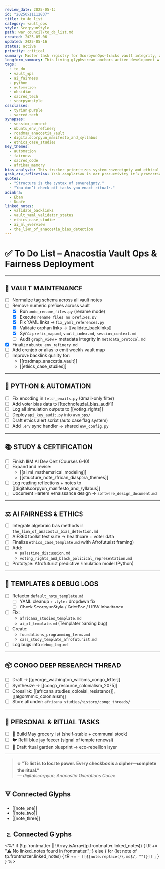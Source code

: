 ```yaml
---
review_date: 2025-05-17
id: "20250511112837"
title: to_do_list
category: vault_ops
style: ScorpyunStyle
path: war_council/to_do_list.md
created: 2025-05-06
updated: 2025-05-16
status: active
priority: critical
summary: Master task registry for ScorpyunOps—tracks vault integrity, automation rituals, fairness protocols, and sacred-tech progression.
longform_summary: This living glyphstream anchors active development within the Anacostia Vault. Every task encodes ritual, responsibility, and rebellion—from Obsidian discipline to Python liberation, AI ethics to personal sovereignty.
tags:
  - to_do
  - vault_ops
  - ai_fairness
  - python
  - automation
  - obsidian
  - sacred_tech
  - scorpyunstyle
cssclasses:
  - tyrian-purple
  - sacred-tech
synapses:
  - session_context
  - ubuntu_env_refinery
  - roadmap_anacostia_vault
  - digitalscorpyun_manifesto_and_syllabus
  - ethics_case_studies
key_themes:
  - automation
  - fairness
  - sacred_code
  - afrikan_memory
bias_analysis: This tracker prioritizes system sovereignty and ethical AI above speed or capitalist output. All task structures re-center ancestral rhythm and anti-colonial logic.
grok_ctx_reflection: Task completion is not productivity—it’s protection. Every item here guards a protocol, a memory, or a threshold in the Vault.
quotes:
  - "Structure is the syntax of sovereignty."
  - "You don’t check off tasks—you enact rituals."
adinkra:
  - Eban
  - Duafe
linked_notes:
  - validate_backlinks
  - vault_yaml_validator_status
  - ethics_case_studies
  - ai_ml_overview
  - the_lion_of_anacostia_bias_detection
---
```


# ✅ To Do List – Anacostia Vault Ops & Fairness Deployment

---

## 🧠 VAULT MAINTENANCE

- [ ] Normalize tag schema across all vault notes  
- [ ] Remove numeric prefixes across vault  
  - [x] Run `undo_rename_files.py` (rename mode)  
  - [x] Execute `rename_files_no_prefixes.py`  
  - [x] Fix YAML links → `fix_yaml_references.py`  
  - [x] Validate orphan links → [[validate_backlinks]]  
  - [x] Sync: `prefix_map.md`, `vault_index.md`, `session_context.md`  
  - [ ] Audit `graph_view` + metadata integrity in `metadata_protocol.md`
- [x] Finalize `ubuntu_env_refinery.md`  
- [ ] Add cronjob or alias to emit weekly vault map  
- [ ] Improve backlink quality for:
  - [[roadmap_anacostia_vault]]
  - [[ethics_case_studies]]

---

## 🤖 PYTHON & AUTOMATION

- [ ] Fix encoding in `fetch_emails.py` (Gmail-only filter)  
- [ ] Add voter bias data to [[technofeudal_bias_audit]]  
- [ ] Log all simulation outputs to [[voting_rights]]  
- [ ] Deploy `api_key_audit.py` into `avm_ops/`  
- [ ] Draft ethics alert script (auto case flag system)  
- [ ] Add `.env` sync handler → shared `env_config.py`

---

## 📚 STUDY & CERTIFICATION

- [ ] Finish IBM AI Dev Cert (Courses 6–10)  
- [ ] Expand and revise:
  - [[ai_ml_mathematical_modeling]]  
  - [[structure_note_african_diaspora_themes]]  
- [ ] Log reading reflections + notes to [[digitalscorpyun_manifesto_and_syllabus]]  
- [ ] Document Harlem Renaissance design → `software_design_document.md`  

---

## ⚖️ AI FAIRNESS & ETHICS

- [ ] Integrate algebraic bias methods in `the_lion_of_anacostia_bias_detection.md`  
- [ ] AIF360 toolkit test suite → healthcare + voter data  
- [ ] Finalize `ethics_case_template.md` (with Afrofuturist framing)  
- [ ] Add:
  - `palestine_discussion.md`  
  - `voting_rights_and_black_political_representation.md`  
- [ ] Prototype: Afrofuturist predictive simulation model (Python)

---

## 🧩 TEMPLATES & DEBUG LOGS

- [ ] Refactor `default_note_template.md`  
  - [ ] YAML cleanup + `style:` dropdown fix  
  - [ ] Check ScorpyunStyle / GriotBox / UBW inheritance  
- [ ] Fix:
  - `africana_studies_template.md`  
  - `ai_ml_template.md` (Templater parsing bug)  
- [ ] Create:
  - `foundations_programming_terms.md`  
  - `case_study_template_afrofuturist.md`  
- [ ] Log bugs into `debug_log.md`

---

## 📦 CONGO DEEP RESEARCH THREAD

- [ ] Draft → [[george_washington_williams_congo_letter]]  
- [ ] Synthesize → [[congo_resource_colonialism_2025]]  
- [ ] Crosslink: [[africana_studies_colonial_resistance]], [[algorithmic_colonialism]]  
- [ ] Store all under: `africana_studies/history/congo_threads/`

---

## 🍎 PERSONAL & RITUAL TASKS

- [ ] 🛒 Build May grocery list (shelf-stable + communal stock)  
- [ ] 🐦 Refill blue jay feeder (signal of temple renewal)  
- [ ] 🌱 Draft ritual garden blueprint → eco-rebellion layer  

---

> **🝔 “To list is to locate power. Every checkbox is a cipher—complete the ritual.”**  
> — *digitalscorpyun, Anacostia Operations Codex*

## 🜃 Connected Glyphs
- [[note_one]]
- [[note_two]]
- [[note_three]]
## 🄃 Connected Glyphs

<%*
if (!tp.frontmatter || !Array.isArray(tp.frontmatter.linked_notes)) {
  tR += "⚠️ No linked_notes found in frontmatter.";
} else {
  for (let note of tp.frontmatter.linked_notes) {
    tR += `- [[${note.replace(/\.md$/, "")}]]
`;
  }
}
%>
